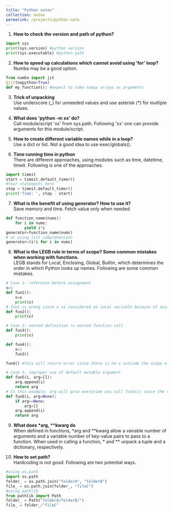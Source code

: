 ```yaml
---
title: "Python notes"
collection: notes
permalink: /projects/python-note
---
```

1. <b>How to check the version and path of python?</b><br/>
~~~ python
import sys
print(sys.version) #python version
print(sys.executable) #python path
~~~

2. <b>How to speed up calculations which cannot avoid using 'for' loop?</b><br/>
Numba may be a good option. 
~~~ python
from numba import jit
@jit(nopython=True)
def my_function(): #expect to take numpy arrays as arguments
~~~

3. <b>Trick of unpacking</b><br/>
Use underscore (\_) for unneeded values and use asterisk (\*) for multiple values.

4. <b>What does 'python -m xx' do?</b><br/>
Call module/script 'xx' from sys.path. Following 'xx' one can provide arguments for this module/script.

5. <b>How to create different variable names while in a loop?</b><br/>
Use a dict or list. Not a good idea to use exec/globals().
  
6. <b>Time running time in python</b><br/>
There are different approaches, using modules such as time, datetime, timeit. Following is one of the approaches.
~~~ python
import timeit
start = timeit.default_timer()
#Your statements here
stop = timeit.default_timer()
print('Time: ', stop - start)
~~~

7. <b>What is the benefit of using generator? How to use it?</b><br/>
Save memory and time. Fetch value only when needed.
~~~ python
def function_name(nums):
    for i in nums:
        yield i*i
generator=function_name(nums)
# or using list comprehension
generator=(i*i for i in nums)
~~~

8. <b>What is the LEGB rule in terms of scope? Some common mistakes when working with functions.</b><br/>
LEGB stands for Local, Enclosing, Global, Builtin, which determines the order in which Python looks up names. Following are some common mistakes.

~~~ python
# Case 1: reference before assignment
x=1
def fun1():
    x=x
    print(x)
# fun1 is wrong since x is considered as local variable because of assignment statement. fun2 works.
def fun2():
    print(x)

# Case 2: nexted definition != nested function call
def fun3():
    print(x)

def fun4():
    x=1
    fun3()

fun4() #this will return error since there is no x outside the scope of def fun3()

# Case 3: improper use of default mutable argument
def fun5(i, arg=[]):
    arg.append(i)
    return arg
# In this example, arg will grow everytime you call fun5(i) since the defalut argument is only defined when the function is defined and it is mutable. Following is the correct way.
def fun6(i, arg=None):
    if arg==None:
        arg=[]
    arg.append(i)
    return arg
~~~

9. <b>What does *arg, **kwarg do</b><br/>
When defined in functions, *arg and **kwarg allow a vairable number of arguments and a variable number of key-value pairs to pass to a function. When used in calling a function, * and ** unpack a tuple and a dictionary, respectively.

10. <b>How to set path?</b><br/>
Hardcoding is not good. Following are two potential ways.
~~~ python
#using os.path
import os.path
folder_ = os.path.join("folderA", "folderB")
file_ = os.path.join(folder_, "fileC")
#using pathlib
from pathlib import Path
folder_ = Path("folderA/folderB/")
file_ = folder_/"fileC"
~~~
